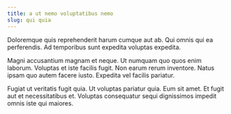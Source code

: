 ```yaml
---
title: a ut nemo voluptatibus nemo
slug: qui quia
---
```


Doloremque quis reprehenderit harum cumque aut ab. Qui omnis qui ea perferendis. Ad temporibus sunt expedita voluptas expedita.

Magni accusantium magnam et neque. Ut numquam quo quos enim laborum. Voluptas et iste facilis fugit. Non earum rerum inventore. Natus ipsam quo autem facere iusto. Expedita vel facilis pariatur.

Fugiat ut veritatis fugit quia. Ut voluptas pariatur quia. Eum sit amet. Et fugit aut et necessitatibus et. Voluptas consequatur sequi dignissimos impedit omnis iste qui maiores.
